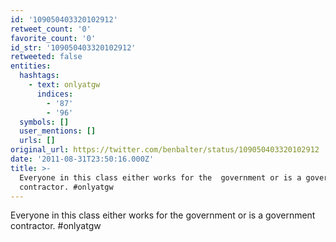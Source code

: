 ```yaml
---
id: '109050403320102912'
retweet_count: '0'
favorite_count: '0'
id_str: '109050403320102912'
retweeted: false
entities:
  hashtags:
    - text: onlyatgw
      indices:
        - '87'
        - '96'
  symbols: []
  user_mentions: []
  urls: []
original_url: https://twitter.com/benbalter/status/109050403320102912
date: '2011-08-31T23:50:16.000Z'
title: >-
  Everyone in this class either works for the  government or is a government
  contractor. #onlyatgw
---
```


Everyone in this class either works for the  government or is a government contractor. #onlyatgw